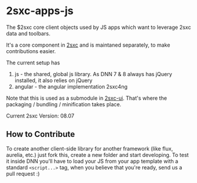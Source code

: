 # 2sxc-apps-js
The $2sxc core client objects used by JS apps which want to leverage 2sxc data and toolbars.

It's a core component in [2sxc](https://github.com/2sic/2sxc/) and is maintaned separately, to make contributions easier. 

The current setup has

1. js - the shared, global js library. As DNN 7 & 8 always has jQuery installed, it also relies on jQuery
2. angular - the angular implementation 2sxc4ng

Note that this is used as a submodule in [2sxc-ui](https://github.com/2sic/2sxc-ui). That's where the packaging / bundling / minification takes place. 

Current 2sxc Version: 08.07

## How to Contribute
To create another client-side library for another framework (like flux, aurelia, etc.) just fork this, create a new folder and start developing. To test it inside DNN you'll have to load your JS from your app template with a standard `<script...>` tag, when you believe that you're ready, send us a pull request :) 